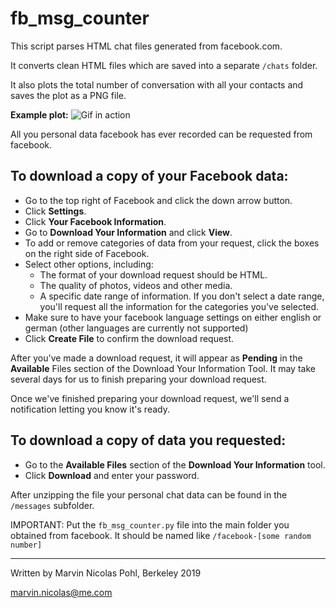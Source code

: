 # fb_msg_counter

This script parses HTML chat files generated from facebook.com.

It converts clean HTML files which are saved into a separate `/chats` folder.

It also plots the total number of conversation with all your contacts and saves the plot as a PNG file.

**Example plot:**
![Gif in action](https://i.imgur.com/k5k8tTm.png)

All you personal data facebook has ever recorded can be requested from facebook.
## To download a copy of your Facebook data:

* Go to the top right of Facebook and click the down arrow button.
* Click **Settings**.
* Click **Your Facebook Information**.
* Go to **Download Your Information** and click **View**.
* To add or remove categories of data from your request, click the boxes on the right side of Facebook.
* Select other options, including:
  * The format of your download request should be HTML.
  * The quality of photos, videos and other media.
  * A specific date range of information. If you don't select a date range, you'll request all the information for the categories you've selected.
* Make sure to have your facebook language settings on either english or german (other languages are currently not supported)
* Click **Create File** to confirm the download request.

After you've made a download request, it will appear as **Pending** in the **Available** Files section of the Download Your Information Tool. It may take several days for us to finish preparing your download request.

Once we've finished preparing your download request, we'll send a notification letting you know it's ready.

## To download a copy of data you requested:

* Go to the **Available Files** section of the **Download Your Information** tool.
* Click **Download** and enter your password.

After unzipping the file your personal chat data can be found in the `/messages` subfolder.

IMPORTANT: Put the `fb_msg_counter.py` file into the main folder you obtained from facebook. It should be named like `/facebook-[some random number]`

_____________
Written by Marvin Nicolas Pohl, Berkeley 2019

marvin.nicolas@me.com
